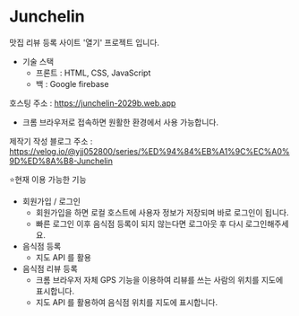# Junchelin

맛집 리뷰 등록 사이트 '열기' 프로젝트 입니다.
  - 기술 스택 
    - 프론트 : HTML, CSS, JavaScript
    - 백 : Google firebase

호스팅 주소 : https://junchelin-2029b.web.app
  - 크롬 브라우저로 접속하면 원활한 환경에서 사용 가능합니다.

제작기 작성 블로그 주소 : https://velog.io/@yjj052800/series/%ED%94%84%EB%A1%9C%EC%A0%9D%ED%8A%B8-Junchelin

⭐️현재 이용 가능한 기능
  - 회원가입 / 로그인
    - 회원가입을 하면 로컬 호스트에 사용자 정보가 저장되며 바로 로그인이 됩니다.
    - 빠른 로그인 이후 음식점 등록이 되지 않는다면 로그아웃 후 다시 로그인해주세요.
  - 음식점 등록
    - 지도 API 를 활용
  - 음식점 리뷰 등록
    - 크롬 브라우저 자체 GPS 기능을 이용하여 리뷰를 쓰는 사람의 위치를 지도에 표시합니다.
    - 지도 API 를 활용하여 음식점 위치를 지도에 표시합니다.
